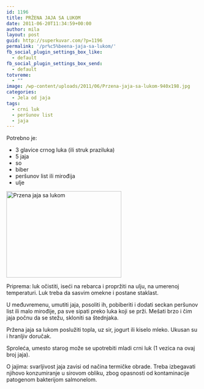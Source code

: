 ```yaml
---
id: 1196
title: PRŽENA JAJA SA LUKOM
date: 2011-06-20T11:34:59+00:00
author: mila
layout: post
guid: http://superkuvar.com/?p=1196
permalink: '/pr%c5%beena-jaja-sa-lukom/'
fb_social_plugin_settings_box_like:
  - default
fb_social_plugin_settings_box_send:
  - default
totvreme:
  - ""
image: /wp-content/uploads/2011/06/Przena-jaja-sa-lukom-940x198.jpg
categories:
  - Jela od jaja
tags:
  - crni luk
  - peršunov list
  - jaja
---
```

Potrebno je:

  * 3 glavice crnog luka (ili struk praziluka)
  * 5 jaja
  * so
  * biber
  * peršunov list ili mirođija
  * ulje

<img class="alignnone size-medium wp-image-5468" src="//superkuvar.com/wp-content/uploads/2011/06/Przena-jaja-sa-lukom-300x225.jpg" alt="Przena jaja sa lukom" width="300" height="225" /> 

Priprema: luk očistiti, iseći na rebarca i propržiti na ulju, na umerenoj temperaturi. Luk treba da sasvim omekne i postane staklast.

U međuvremenu, umutiti jaja, posoliti ih, pobiberiti i dodati seckan peršunov list ili malo mirođije, pa sve sipati preko luka koji se prži. Mešati brzo i čim jaja počnu da se stežu, skloniti sa štednjaka.

Pržena jaja sa lukom poslužiti topla, uz sir, jogurt ili kiselo mleko. Ukusan su i hranljiv doručak.

Sproleća, umesto starog može se upotrebiti mladi crni luk (1 vezica na ovaj broj jaja).

O jajima: svarljivost jaja zavisi od načina termičke obrade. Treba izbegavati njihovo konzumiranje u sirovom obliku, zbog opasnosti od kontaminacije patogenom bakterijom salmonelom.